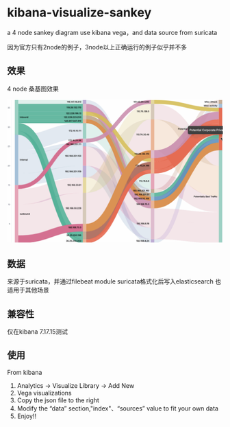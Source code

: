 # kibana-visualize-sankey
a 4 node sankey diagram use kibana vega，and data source from suricata


因为官方只有2node的例子，3node以上正确运行的例子似乎并不多


## 效果
4 node 桑基图效果

![](/sankey-2.gif)

## 数据
来源于suricata，并通过filebeat module suricata格式化后写入elasticsearch
也适用于其他场景


## 兼容性
仅在kibana 7.17.15测试

## 使用
From kibana
1. Analytics -> Visualize Library -> Add New
2. Vega visualizations
3. Copy the json file to the right
4. Modify the “data” section,"index"、“sources” value to fit your own data
5. Enjoy!!










